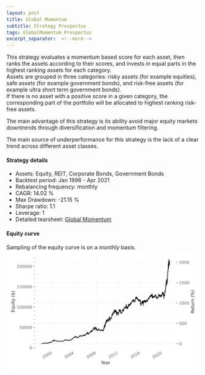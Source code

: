 ```yaml
---
layout: post
title: Global Momentum
subtitle: Strategy Prospectus
tags: GlobalMomentum Prospectus
excerpt_separator:  <!--more-->
---
```


This strategy evaluates a momentum based score for each asset, then ranks the assets according to their scores, and invests in equal parts in the highest ranking assets for each category.<br>
Assets are grouped in three categories: risky assets (for example equities), safe assets (for example government bonds), and risk-free assets (for example ultra short term government bonds).<br>
If there is no asset with a positive score in a given category, the corresponding part of the portfolio will be allocated to highest ranking risk-free assets.

The main advantage of this strategy is its ability avoid major equity markets downtrends through diversification and momentum filtering.

The main source of underperformance for this strategy is the lack of a clear trend across different asset classes.

#### Strategy details
* Assets: Equity, REIT, Corporate Bonds, Government Bonds
* Backtest period: Jan 1998 - Apr 2021
* Rebalancing frequency: monthly
* CAGR: 14.02 %
* Max Drawdown: -21.15 %
* Sharpe ratio: 1.1
* Leverage: 1
* Detailed tearsheet: [Global Momentum](/tearsheets/global_momentum.html)

#### Equity curve
Sampling of the equity curve is on a _monthly_ basis. 
![Global Momentum](/images/global_momentum.svg)
